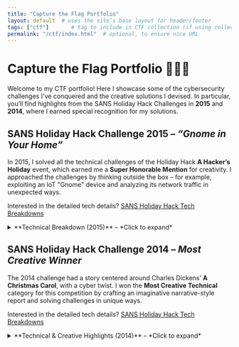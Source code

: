 ```yaml
---
title: "Capture the Flag Portfolio"
layout: default  # uses the site’s base layout for header/footer
tags: ["ctf"]       # tag to include in CTF collection (if using collections)
permalink: "/ctf/index.html"  # optional, to ensure nice URL
---
```


# Capture the Flag Portfolio 🎄🏴‍☠️


Welcome to my CTF portfolio! Here I showcase some of the cybersecurity challenges I've conquered and the creative solutions I devised. In particular, you’ll find highlights from the SANS Holiday Hack Challenges in **2015** and **2014**, where I earned special recognition for my solutions.

## SANS Holiday Hack Challenge 2015 – *“Gnome in Your Home”*  
In 2015, I solved all the technical challenges of the Holiday Hack **A Hacker’s Holiday** event, which earned me a **Super Honorable Mention** for creativity. I approached the challenges by thinking outside the box – for example, exploiting an IoT "Gnome" device and analyzing its network traffic in unexpected ways.

Interested in the detailed tech details? <a href="../ctf/sans-holiday-hack.md" class="backlink__link">SANS Holiday Hack Tech Breakdowns</a>

<details><summary>**Technical Breakdown (2015)** – *Click to expand*</summary>  
  
**Challenge Synopsis:** The 2015 challenge involved an IoT elf gnome (“Gnome in Your Home”) that players had to investigate. I reverse-engineered firmware to uncover hidden features and analyzed network packets between the gnome and Santa’s servers.  
  
**Key Techniques Used:**  
- *Firmware Analysis:* Extracted and decompiled the gnome’s firmware to find hardcoded credentials and backdoor functions.  
- *Network Traffic Forensics:* Captured and inspected network packets. For example, I discovered an encrypted DNS tunnel. I wrote a custom Python script to decode the DNS exfiltration channel.  
  
**Notable Findings:** I creatively repurposed a firmware update mechanism to inject my own code, effectively turning the gnome against the challenge infrastructure (harmlessly, as part of the game). This novel method impressed the judges and demonstrated a real-world attack scenario.  
  
</details>

## SANS Holiday Hack Challenge 2014 – *Most Creative Winner*  
The 2014 challenge had a story centered around Charles Dickens’ **A Christmas Carol**, with a cyber twist. I won the **Most Creative Technical** category for this competition by crafting an imaginative narrative-style report and solving challenges in unique ways.

Interested in the detailed tech details? <a href="../ctf/sans-holiday-hack.md" class="backlink__link">SANS Holiday Hack Tech Breakdowns</a>

<details><summary>**Technical & Creative Highlights (2014)** – *Click to expand*</summary>  
  
**Challenge Synopsis:** The 2014 Holiday Hack featured scenarios where I had to help “Ebenezer Scrooge” secure his network after encounters with various holiday ghosts (each ghost presented a security challenge). I solved puzzles ranging from cryptography to web exploitation.  
  
**Creative Approach:** My submission was presented as a story—writing my report as if I were narrating Scrooge’s overnight adventure in a novella format. Within the story, I embedded the technical solutions (e.g., decoding a malicious ELF file from “Ghost of Christmas Yet-to-Come” as part of the plot). This storytelling approach stood out.  
  
**Technical Tricks:**  
- *Malware Analysis:* Disassembled a binary that played the role of “Ghost malware,” uncovering hardcoded secrets.  
- *Steganography:* One challenge hid a message in an image; I wrote a script to extract and decode the hidden flag.  
- *Pivoting Techniques:* Demonstrated an alternative method to pivot through a compromised system that other participants hadn’t used (earning creativity points).  
  
**Outcome:** By blending a fictional narrative with solid technical execution, I impressed the judges and secured the Most Creative award in 2014.  
  
</details>

